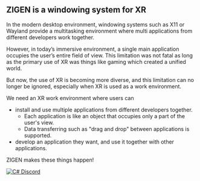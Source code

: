 ## ZIGEN is a windowing system for XR

In the modern desktop environment, windowing systems such as X11 or Wayland
provide a multitasking environment where multi applications from different
developers work together.

However, in today’s immersive environment, a single main application occupies
the user’s entire field of view. This limitation was not fatal as long as the
primary use of XR was things like gaming which created a unified world.

But now, the use of XR is becoming more diverse, and this limitation can no
longer be ignored, especially when XR is used as a work environment.

We need an XR work environment where users can
- install and use multiple applications from different developers together.
  - Each application is like an object that occupies only a part of the user's view.
  - Data transferring such as "drag and drop" between applications is supported.
- develop an application they want, and use it together with other applications.

ZIGEN makes these things happen!

[![C# Discord](https://badgen.net/discord/members/PPJEFrdE9f?scale=1.2&icon=discord&label=Join%20our%20discord%20server%21%21%21)](https://discord.gg/PPJEFrdE9f)
